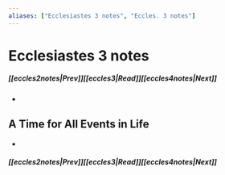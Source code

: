 ```yaml
---
aliases: ["Ecclesiastes 3 notes", "Eccles. 3 notes"]
---
```

# Ecclesiastes 3 notes
##### <span class=arrow-left></span>[[eccles2notes|Prev]]<span class=navigation-separator></span>[[eccles3|Read]]<span class=navigation-separator></span>[[eccles4notes|Next]]<span class=arrow-right></span>
- 
## A Time for All Events in Life
- 
##### <span class=arrow-left></span>[[eccles2notes|Prev]]<span class=navigation-separator></span>[[eccles3|Read]]<span class=navigation-separator></span>[[eccles4notes|Next]]<span class=arrow-right></span>